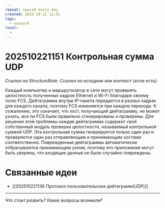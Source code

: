 ```yaml
---
repeat: spaced every day
created: 2025-10-22 11:51
tags:
  - network
level:
  -
---
```

# 202510221151 Контрольная сумма UDP

*Ссылка на StructureNote:*
*Ссылка на исходник или контекст (если есть):*

Каждый компьютер и маршрутизатор в сети могут проверять целостность полученных кадров Ethernet и Wi-Fi благодаря своему полю FCS. Дейтаграмма внутри IP-пакета передается в разных кадрах для каждого канала, поэтому FCS изменяется при каждом переходе. К сожалению, это означает, что хост, получающий дейтаграмму, не может узнать, все ли FCS были правильно сгенерированы и проверены. Для решения этой проблемы каждая дейтаграмма содержит свой собственный модуль проверки целостности, называемый контрольной суммой UDP. Эта контрольная сумма генерируется только один раз и проверяется один раз отправляющим и принимающим хостами соответственно. Поврежденные дейтаграммы автоматически отбрасываются принимающим узлом, поэтому его приложения могут быть уверены‚ что входящие данные не были случайно повреждены.

# Связанные идеи

- [[202510221136 Протокол пользовательских дейтаграмм(UDP)]]

---

*Что стоит развить? Какие вопросы возникли?*
